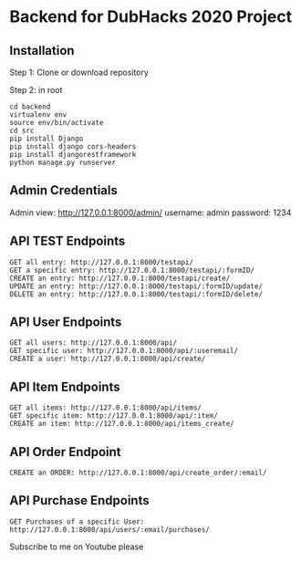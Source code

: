 # Backend for DubHacks 2020 Project

## Installation
Step 1: Clone or download repository

Step 2: in root
``` 
cd backend
virtualenv env
source env/bin/activate
cd src
pip install Django
pip install django cors-headers
pip install djangorestframework
python manage.py runserver
```

## Admin Credentials
Admin view: http://127.0.0.1:8000/admin/
username: admin
password: 1234

## API TEST Endpoints
```
GET all entry: http://127.0.0.1:8000/testapi/
GET a specific entry: http://127.0.0.1:8000/testapi/:formID/
CREATE an entry: http://127.0.0.1:8000/testapi/create/
UPDATE an entry: http://127.0.0.1:8000/testapi/:formID/update/
DELETE an entry: http://127.0.0.1:8000/testapi/:formID/delete/
```

## API User Endpoints
```
GET all users: http://127.0.0.1:8000/api/
GET specific user: http://127.0.0.1:8000/api/:useremail/
CREATE a user: http://127.0.0.1:8000/api/create/
```

## API Item Endpoints
```
GET all items: http://127.0.0.1:8000/api/items/
GET specific item: http://127.0.0.1:8000/api/:item/
CREATE an item: http://127.0.0.1:8000/api/items_create/
```

## API Order Endpoint
```
CREATE an ORDER: http://127.0.0.1:8000/api/create_order/:email/
```

## API Purchase Endpoints
```
GET Purchases of a specific User: http://127.0.0.1:8000/api/users/:email/purchases/
```

Subscribe to me on Youtube please